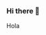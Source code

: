 ### Hi there 👋

<!DOCTYPE html>
<html lang="en">
<head>
    <meta charset="UTF-8">
    <meta http-equiv="X-UA-Compatible" content="IE=edge">
    <meta name="viewport" content="width=device-width, initial-scale=1.0">
    <title>Document</title>
</head>
<body>
    <style>
        div{
            height: 100px;
            width: 100px;
        }
    </style>
    <div><p>Hola</p></div>
</body>
</html>
